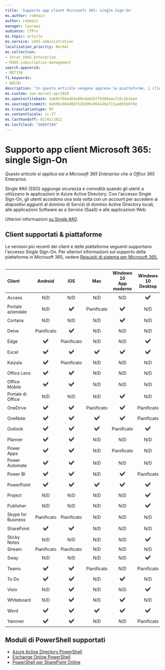 ```yaml
---
title: 'Supporto app client Microsoft 365: single Sign-On'
ms.author: robmazz
author: robmazz
manager: laurawi
audience: ITPro
ms.topic: article
ms.service: o365-administration
localization_priority: Normal
ms.collection:
- Strat_O365_Enterprise
- M365-subscription-management
search.appverid:
- MET150
f1.keywords:
- NOCSH
description: "In questo articolo vengono apprese le piattaforme, i client e i moduli di PowerShell che supportano l'accesso Single #A0 per Microsoft 365."
ms.custom: seo-marvel-apr2020
ms.openlocfilehash: 5a685f04ed64a89cda026ff9380aac7c6c2b3ea4
ms.sourcegitcommit: 8e696c084d097520209c864140af11aa055b979e
ms.translationtype: MT
ms.contentlocale: it-IT
ms.lasthandoff: 02/03/2021
ms.locfileid: "50097199"
---
```

# <a name="microsoft-365-client-app-support-single-sign-on"></a>Supporto app client Microsoft 365: single Sign-On

*Questo articolo si applica sia a Microsoft 365 Enterprise che a Office 365 Enterprise*.

Single #A0 (SSO) aggiunge sicurezza e comodità quando gli utenti a utilizzano le applicazioni in Azure Active Directory. Con l'accesso Single Sign-On, gli utenti accedono una sola volta con un account per accedere ai dispositivi aggiunti al dominio di Servizi di dominio Active Directory locali, alle applicazioni Software as a Service (SaaS) e alle applicazioni Web.

Ulteriori informazioni [su Single #A0](/azure/active-directory/manage-apps/what-is-single-sign-on).

## <a name="supported-clients--platforms"></a>Client supportati & piattaforme

Le versioni più recenti dei client e delle piattaforme seguenti supportano l'accesso Single Sign-On. Per ulteriori informazioni sul supporto della piattaforma in Microsoft 365, vedere [Requisiti di sistema per Microsoft 365.](/microsoft-365/microsoft-365-and-office-resources)
<br>
<br>

| Client | Android | iOS | Mac| Windows 10 <br> App moderne| Windows 10 <br> Desktop |
|:---|:---:|:---:|:---:|:---:|:---:|
| Access | N/D | N/D | N/D | N/D | ![Supportato](../media/check-mark.png) |
| Portale aziendale | N/D | ![Supportato](../media/check-mark.png) | Pianificato | ![Supportato](../media/check-mark.png) | N/D |
| Cortana | N/D | N/D | N/D | ![Supportato](../media/check-mark.png) | N/D |
| Delve | Pianificato | ![Supportato](../media/check-mark.png) | N/D | N/D | N/D |
| Edge | ![Supportato](../media/check-mark.png) | Pianificato | N/D | N/D | ![Supportato](../media/check-mark.png) |
| Excel | ![Supportato](../media/check-mark.png) | ![Supportato](../media/check-mark.png) | ![Supportato](../media/check-mark.png) | ![Supportato](../media/check-mark.png) | ![Supportato](../media/check-mark.png) |
| Kaizala | ![Supportato](../media/check-mark.png) | Pianificato | N/D | N/D | N/D |
| Office Lens| ![Supportato](../media/check-mark.png) | ![Supportato](../media/check-mark.png) | N/D | N/D | N/D |
| Office Mobile | ![Supportato](../media/check-mark.png) | ![Supportato](../media/check-mark.png) | N/D | N/D | N/D |
| Portale di Office | N/D | N/D | N/D | ![Supportato](../media/check-mark.png) | N/D |
| OneDrive | ![Supportato](../media/check-mark.png) | ![Supportato](../media/check-mark.png) | Pianificato | ![Supportato](../media/check-mark.png) | Pianificato |
| OneNote | ![Supportato](../media/check-mark.png) | ![Supportato](../media/check-mark.png) | ![Supportato](../media/check-mark.png) | ![Supportato](../media/check-mark.png) | Pianificato |
| Outlook | ![Supportato](../media/check-mark.png) | ![Supportato](../media/check-mark.png) | ![Supportato](../media/check-mark.png) | Pianificato | ![Supportato](../media/check-mark.png) |
| Planner | ![Supportato](../media/check-mark.png) | ![Supportato](../media/check-mark.png) | N/D | N/D | N/D |
| Power Apps | ![Supportato](../media/check-mark.png) | ![Supportato](../media/check-mark.png) | N/D | Pianificato | N/D |
| Power Automate | ![Supportato](../media/check-mark.png) | ![Supportato](../media/check-mark.png) | N/D | N/D | N/D |
| Power BI | ![Supportato](../media/check-mark.png) | ![Supportato](../media/check-mark.png) | N/D | ![Supportato](../media/check-mark.png) | Pianificato |
| PowerPoint | ![Supportato](../media/check-mark.png) | ![Supportato](../media/check-mark.png) | ![Supportato](../media/check-mark.png) | ![Supportato](../media/check-mark.png) | ![Supportato](../media/check-mark.png) |
| Project | N/D | N/D | N/D | N/D | ![Supportato](../media/check-mark.png) |
| Publisher | N/D | N/D | N/D | N/D | ![Supportato](../media/check-mark.png) |
| Skype for Business | Pianificato | Pianificato | N/D | N/D | N/D |
| SharePoint | ![Supportato](../media/check-mark.png) | ![Supportato](../media/check-mark.png) | N/D | N/D | N/D |
| Sticky Notes | N/D | N/D | N/D | N/D | ![Supportato](../media/check-mark.png) |
| Stream | Pianificato | Pianificato | N/D | N/D | N/D |
| Sway | N/D | N/D | N/D | N/D | ![Supportato](../media/check-mark.png) |
| Teams | ![Supportato](../media/check-mark.png) | ![Supportato](../media/check-mark.png) | Pianificato | N/D | Pianificato |
| To Do | ![Supportato](../media/check-mark.png) | ![Supportato](../media/check-mark.png) | N/D | ![Supportato](../media/check-mark.png) | N/D |
| Visio | N/D | ![Supportato](../media/check-mark.png) | N/D | N/D | ![Supportato](../media/check-mark.png) |
| Whiteboard | N/D | ![Supportato](../media/check-mark.png) | N/D | ![Supportato](../media/check-mark.png) | N/D |
| Word | ![Supportato](../media/check-mark.png) | ![Supportato](../media/check-mark.png) | ![Supportato](../media/check-mark.png) | ![Supportato](../media/check-mark.png) | ![Supportato](../media/check-mark.png) |
| Yammer | ![Supportato](../media/check-mark.png) | ![Supportato](../media/check-mark.png) | N/D | N/D | Pianificato |

## <a name="supported-powershell-modules"></a>Moduli di PowerShell supportati

- [Azure Active Directory PowerShell](/powershell/azure/active-directory/overview?view=azureadps-2.0)
- [Exchange Online PowerShell](/powershell/exchange/exchange-online-powershell)
- [PowerShell per SharePoint Online](/powershell/sharepoint/sharepoint-online/connect-sharepoint-online)
